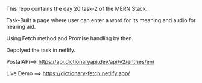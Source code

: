 This repo contains the day 20 task-2 of the MERN Stack.

Task-Built a page where user can enter a word for its meaning and audio for hearing aid.

Using Fetch method and Promise handling by then.

Depolyed the task in netlify.

PostalAPi==> https://api.dictionaryapi.dev/api/v2/entries/en/

Live Demo ==> https://dictionary-fetch.netlify.app/
